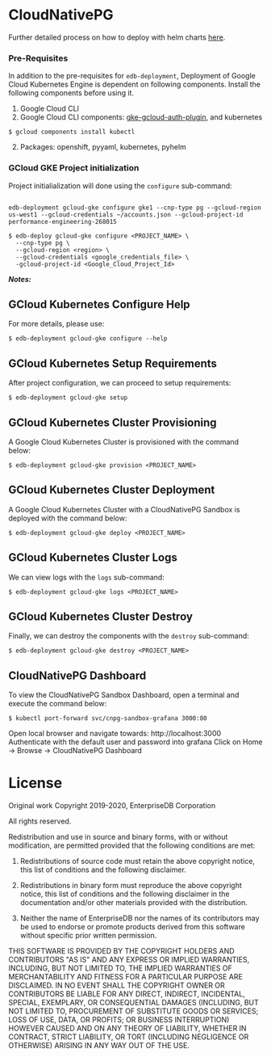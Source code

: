 # CloudNativePG

Further detailed process on how to deploy with helm charts 
[here](https://cloudnative-pg.io/charts/).

### Pre-Requisites
In addition to the pre-requisites for `edb-deployment`,
Deployment of Google Cloud Kubernetes Engine is dependent on following components. Install the following
components before using it.

1. Google Cloud CLI
2. Google Cloud CLI components: [gke-gcloud-auth-plugin](https://cloud.google.com/blog/products/containers-kubernetes/kubectl-auth-changes-in-gke), and kubernetes
```shell
$ gcloud components install kubectl
```

2. Packages: openshift, pyyaml, kubernetes, pyhelm

### GCloud GKE Project initialization

Project initialialization will done using the `configure` sub-command:
```shell

edb-deployment gcloud-gke configure gke1 --cnp-type pg --gcloud-region us-west1 --gcloud-credentials ~/accounts.json --gcloud-project-id performance-engineering-268015

$ edb-deploy gcloud-gke configure <PROJECT_NAME> \
  --cnp-type pg \
  --gcloud-region <region> \
  --gcloud-credentials <google_credentials_file> \
  -gcloud-project-id <Google_Cloud_Project_Id>
```

***Notes:***

## GCloud Kubernetes Configure Help
For more details, please use:
```shell
$ edb-deployment gcloud-gke configure --help
```

## GCloud Kubernetes Setup Requirements

After project configuration, we can proceed to setup requirements:
```shell
$ edb-deployment gcloud-gke setup
```

## GCloud Kubernetes Cluster Provisioning

A Google Cloud Kubernetes Cluster is provisioned with the command below:
```shell
$ edb-deployment gcloud-gke provision <PROJECT_NAME>
```

## GCloud Kubernetes Cluster Deployment

A Google Cloud Kubernetes Cluster with a CloudNativePG Sandbox is deployed with the command below:
```shell
$ edb-deployment gcloud-gke deploy <PROJECT_NAME>
```

## GCloud Kubernetes Cluster Logs

We can view logs with the `logs` sub-command:
```shell
$ edb-deployment gcloud-gke logs <PROJECT_NAME>
```

## GCloud Kubernetes Cluster Destroy

Finally, we can destroy the components with the `destroy` sub-command:
```shell
$ edb-deployment gcloud-gke destroy <PROJECT_NAME>
```

## CloudNativePG Dashboard

To view the CloudNativePG Sandbox Dashboard, open a terminal and execute the command below:
```shell
$ kubectl port-forward svc/cnpg-sandbox-grafana 3000:80
```
Open local browser and navigate towards: http://localhost:3000
Authenticate with the default user and password into grafana
Click on Home -> Browse -> CloudNativePG Dashboard

# License

Original work Copyright 2019-2020, EnterpriseDB Corporation

All rights reserved.

Redistribution and use in source and binary forms, with or without
modification, are permitted provided that the following conditions are met:

1. Redistributions of source code must retain the above copyright notice, this
list of conditions and the following disclaimer.

2. Redistributions in binary form must reproduce the above copyright notice,
this list of conditions and the following disclaimer in the documentation
and/or other materials provided with the distribution.

3. Neither the name of EnterpriseDB nor the names of its contributors may be
used to endorse or promote products derived from this software without specific
prior written permission.

THIS SOFTWARE IS PROVIDED BY THE COPYRIGHT HOLDERS AND CONTRIBUTORS "AS IS" AND
ANY EXPRESS OR IMPLIED WARRANTIES, INCLUDING, BUT NOT LIMITED TO, THE IMPLIED
WARRANTIES OF MERCHANTABILITY AND FITNESS FOR A PARTICULAR PURPOSE ARE
DISCLAIMED. IN NO EVENT SHALL THE COPYRIGHT OWNER OR CONTRIBUTORS BE LIABLE FOR
ANY DIRECT, INDIRECT, INCIDENTAL, SPECIAL, EXEMPLARY, OR CONSEQUENTIAL DAMAGES
(INCLUDING, BUT NOT LIMITED TO, PROCUREMENT OF SUBSTITUTE GOODS OR SERVICES;
LOSS OF USE, DATA, OR PROFITS; OR BUSINESS INTERRUPTION) HOWEVER CAUSED AND ON
ANY THEORY OF LIABILITY, WHETHER IN CONTRACT, STRICT LIABILITY, OR TORT
(INCLUDING NEGLIGENCE OR OTHERWISE) ARISING IN ANY WAY OUT OF THE USE.
